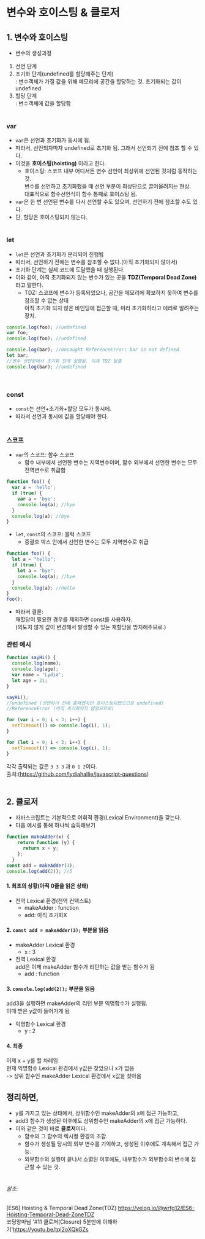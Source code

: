 # 변수와 호이스팅 & 클로저
## 1. 변수와 호이스팅  
- 변수의 생성과정
1. 선언 단계
2. 초기화 단계(undefined를 할당해주는 단계)  
  : 변수객체가 가질 값을 위해 메모리에 공간을 할당하는 것. 초기화되는 값이 undefined
3. 할당 단계  
  : 변수객체에 값을 할당함  
&nbsp;
&nbsp;  
### var
- `var`은 선언과 초기화가 동시에 됨. 
- 따라서, 선언되자마자 undefined로 초기화 됨. 그래서 선언되기 전에 참조 할 수 있다.
- 이것을 **호이스팅(hoisting)** 이라고 한다.
  - 호이스팅: 스코프 내부 어디서든 변수 선언이 최상위에 선언된 것처럼 동작하는 것.   
             변수를 선언하고 초기화했을 때 선언 부분이 최상단으로 끌어올려지는 현상.   
             대표적으로 함수선언식이 함수 통째로 호이스팅 됨.
- `var`은 한 번 선언된 변수를 다시 선언할 수도 있으며, 선언하기 전에 참조할 수도 있다.
- 단, 할당은 호이스팅되지 않는다.  
&nbsp;
### let
- `let`은 선언과 초기화가 분리되어 진행됨
- 따라서, 선언하기 전에는 변수를 참조할 수 없다.(아직 초기화되지 않아서)
- 초기화 단계는 실제 코드에 도달했을 때 실행된다.
- 이와 같이, 아직 초기화되지 않는 변수가 있는 곳을 **TDZ(Temporal Dead Zone)** 라고 말한다.
  - TDZ: 스코프에 변수가 등록되었으나, 공간을 메모리에 확보하지 못하여 변수를 참조할 수 없는 상태  
         아직 초기화 되지 않은 바인딩에 접근할 때, 미리 초기화하라고 에러로 알려주는 장치.
```javascript
console.log(foo); //undefined
var foo;
console.log(foo); //undefined

console.log(bar); //Uncaught ReferenceError: bar is not defined
let bar;
//변수 선언문에서 초기화 단계 실행됨. 이제 TDZ 탈출
console.log(bar); //undefined 
```  
&nbsp;
### const
- `const`는 선언+초기화+할당 모두가 동시에.
- 따라서 선언과 동시에 값을 할당해야 한다.  
&nbsp;  
### 스코프
- `var`의 스코프: 함수 스코프
  - 함수 내부에서 선언한 변수는 지역변수이며, 함수 외부에서 선언한 변수는 모두 전역변수로 취급함
```javascript
function foo() {
  var a = 'hello';
  if (true) {
    var a = 'bye';
    console.log(a); //bye
  }
  console.log(a); //bye
}
```
- `let`, `const`의 스코프: 블럭 스코프
  - 중괄호 박스 안에서 선언한 변수는 모두 지역변수로 취급
```javascript
function foo() {
  let a = "hello";
  if (true) {
    let a = "bye";
    console.log(a); //bye
  }
  console.log(a); //hello
}
foo();
```
- 따라서 결론:  
  재할당이 필요한 경우를 제외하면 const를 사용하자.  
  (의도치 않게 값이 변경해서 발생할 수 있는 재할당을 방지해주므로.)  
### 관련 예시
```javascript
function sayHi() {
  console.log(name);
  console.log(age);
  var name = 'Lydia';
  let age = 21;
}

sayHi(); 
//undefined (선언하기 전에 출력했지만 호이스팅되었으므로 undefined)
//ReferenceError (아직 초기화되지 않았으므로)
```
```javascript
for (var i = 0; i < 3; i++) {
  setTimeout(() => console.log(i), 1);
}

for (let i = 0; i < 3; i++) {
  setTimeout(() => console.log(i), 1);
}
```
각각 출력되는 값은 `3 3 3` 과 `0 1 2`이다.  
출처:(https://github.com/lydiahallie/javascript-questions)  
&nbsp;
&nbsp;  
## 2. 클로저
- 자바스크립트는 기본적으로 어휘적 환경(Lexical Environment)을 갖는다.  
- 다음 예시를 통해 하나씩 습득해보기
```javascript
function makeAdder(x) {
    return function (y) {
      return x + y;
    };
  }
const add = makeAdder(3);
console.log(add(2)); //5
```
#### 1. 최초의 상황(아직 0줄을 읽은 상태)
- 전역 Lexical 환경(전역 컨택스트)
  - makeAdder : function
  - add: 아직 초기화X
#### 2. `const add = makeAdder(3);` 부분을 읽음
- makeAdder Lexical 환경
  - x : 3
- 전역 Lexical 환경  
  add은 이제 makeAdder 함수가 리턴하는 값을 받는 함수가 됨
  - add : function
#### 3. `console.log(add(2));` 부분을 읽음  
  add3을 실행하면 makeAdder의 리턴 부분 익명함수가 실행됨.  
  이때 받은 y값이 들어가게 됨
  - 익명함수 Lexical 환경
    - y : 2
#### 4. 최종  
  이제 x + y를 할 차례임  
  현재 익명함수 Lexical 환경에서 y값은 찾았으나 x가 없음  
  -> 상위 함수인 makeAdder Lexical 환경에서 x값을 찾아옴
&nbsp;
## 정리하면,  
- y를 가지고 있는 상태에서, 상위함수인 makeAdder의 x에 접근 가능하고,  
- add3 함수가 생성된 이후에도 상위함수인 makeAdder의 x에 접근 가능하다.
- 이와 같은 것이 바로 **클로저**이다.
  - 함수와 그 함수의 렉시컬 환경의 조합.
  - 함수가 생성될 당시의 외부 변수를 기억하고, 생성된 이후에도 계속해서 접근 가능.
  - 외부함수의 실행이 끝나서 소멸된 이후에도, 내부함수가 외부함수의 변수에 접근할 수 있는 것.    
&nbsp;
&nbsp;  
###### 참조:   
[ES6] Hoisting & Temporal Dead Zone(TDZ) <https://velog.io/@wrfg12/ES6-Hoisting-Temporal-Dead-ZoneTDZ>   
코딩앙마님 '#11 클로저(Closure) 5분만에 이해하기'<https://youtu.be/tpl2oXQkGZs>
